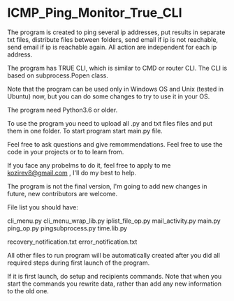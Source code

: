 # ICMP_Ping_Monitor_True_CLI
The program is created to ping several ip addresses, put results in separate txt files, distribute files between folders, send email if ip is not reachable, send email if ip is reachable again. All action are independent for each ip address.

The program has TRUE CLI, which is similar to CMD or router CLI. The CLI is based on subprocess.Popen class.

Note that the program can be used only in Windows OS and Unix (tested in Ubuntu) now, but you can do some changes to try to use it in your OS.

The program need Python3.6 or older.

To use the program you need to upload all .py and txt files  files and put them in one folder. To start program start main.py file. 

Feel free to ask questions and give remommendations. Feel free to use the code in your projects or to to learn from.

If you face any probelms to do it, feel free to apply to me kozirev8@gmail.com , I'll do my best to help.

The program is not the final version, I'm going to add new changes in future, new contributors are welcome.

File list you should have:

cli_menu.py
cli_menu_wrap_lib.py
iplist_file_op.py
mail_activity.py
main.py
ping_op.py
pingsubprocess.py
time.lib.py

recovery_notification.txt
error_notification.txt

All other files to run program will be automatically created after you did all required steps during first launch of the program.

If it is first launch, do setup and recipients commands. Note that when you start the commands you rewrite data, rather than add any new information to the old one.



